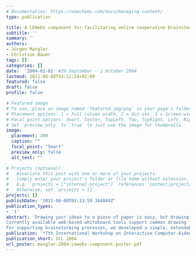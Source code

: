 ```yaml
---
# Documentation: https://wowchemy.com/docs/managing-content/
type: publication

title: A CEWebS component for facilitating online cooperative brainstorming processes
subtitle: ''
summary: ''
authors:
- Jürgen Mangler
- Christine Bauer
tags: []
categories: []
date:  '2004-01-01' #29 September - 1 October 2004
lastmod: 2021-08-08T03:11:24+02:00
featured: false
draft: false
profile: false

# Featured image
# To use, place an image named `featured.jpg/png` in your page's folder.
# Placement options: 1 = Full column width, 2 = Out-set, 3 = Screen-width
# Focal point options: Smart, Center, TopLeft, Top, TopRight, Left, Right, BottomLeft, Bottom, BottomRight
# Set `preview_only` to `true` to just use the image for thumbnails.
image:
  placement: 300
  caption: ""
  focal_point: "Smart"
  preview_only: false
  alt_text: ""

# Projects (optional).
#   Associate this post with one or more of your projects.
#   Simply enter your project's folder or file name without extension.
#   E.g. `projects = ["internal-project"]` references `content/project/deep-learning/index.md`.
#   Otherwise, set `projects = []`.
projects: []
publishDate: '2021-08-08T01:13:59.344849Z'
publication_types:
- '1'
abstract: 'Drawing your ideas to a piece of paper is easy, but drawing onto the screen using the mouse appears to be quite complicated. This usually results in some non-formalised, bad-looking scribbling that is hard to extend and which makes it hard to modify or delete fragments.
Currently available web-based whiteboard tools support common drawing features. How- ever, in informatics, teams enjoy the advantage of formalised languages (e.g. UML), which whiteboards do not support and, hence, do not make this advantage effective.
For supporting brainstorming processes, we developed a simple, extendable chat ap- plication that can be embedded into existing learning environments through a Web ser- vice framework and focuses on a cooperative modelling approach instead of cooperative drawing.'
publication: '*7th International Workshop on Interactive Computer-Aided Learning*'
publication_short: ICL 2004
url_poster: mangler-2004-cewebs-component-poster.pdf
---
```

